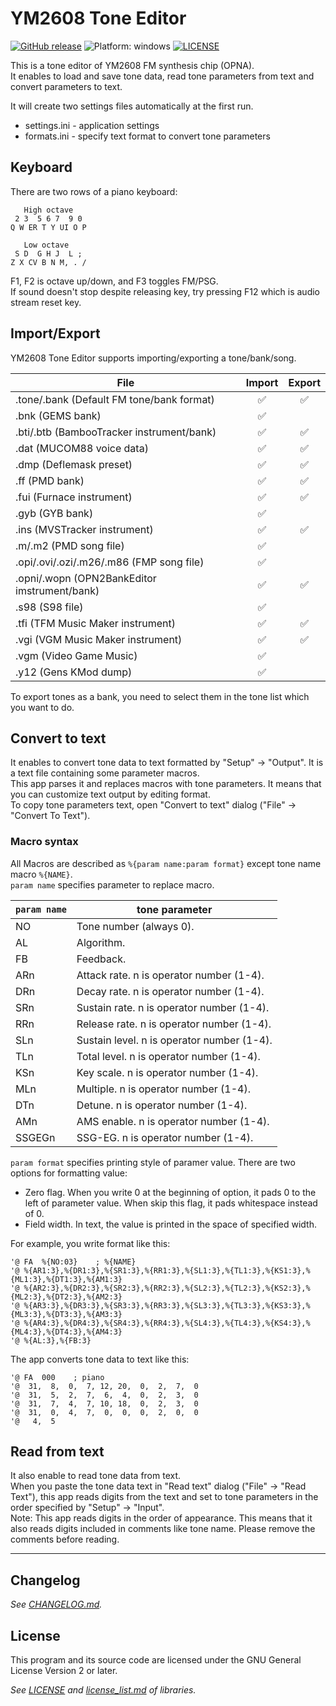 # YM2608 Tone Editor

[![GitHub release](https://img.shields.io/badge/release-v0.4.2-brightgreen.svg)](https://github.com/rerrahkr/YM2608-Tone-Editor/releases)
![Platform: windows](https://img.shields.io/badge/platform-windows-lightgrey.svg)
[![LICENSE](https://img.shields.io/github/license/rerrahkr/YM2608-Tone-Editor.svg)](./LICENSE)

This is a tone editor of YM2608 FM synthesis chip (OPNA).  
It enables to load and save tone data, read tone parameters from text and convert parameters to text.

It will create two settings files automatically at the first run.

* settings.ini - application settings
* formats.ini - specify text format to convert tone parameters

## Keyboard

There are two rows of a piano keyboard:

```text
   High octave
 2 3  5 6 7  9 0
Q W ER T Y UI O P

   Low octave
 S D  G H J  L ;
Z X CV B N M, . /
```

F1, F2 is octave up/down, and F3 toggles FM/PSG.  
If sound doesn't stop despite releasing key, try pressing F12 which is audio stream reset key.

## Import/Export

YM2608 Tone Editor supports importing/exporting a tone/bank/song.

| File                                         | Import | Export |
| -------------------------------------------- | :----: | :----: |
| .tone/.bank (Default FM tone/bank format)    |   ✅    |   ✅    |
| .bnk (GEMS bank)                             |   ✅    |        |
| .bti/.btb (BambooTracker instrument/bank)    |   ✅    |   ✅    |
| .dat (MUCOM88 voice data)                    |   ✅    |   ✅    |
| .dmp (Deflemask preset)                      |   ✅    |   ✅    |
| .ff (PMD bank)                               |   ✅    |   ✅    |
| .fui (Furnace instrument)                    |   ✅    |   ✅    |
| .gyb (GYB bank)                              |   ✅    |        |
| .ins (MVSTracker instrument)                 |   ✅    |   ✅    |
| .m/.m2 (PMD song file)                       |   ✅    |        |
| .opi/.ovi/.ozi/.m26/.m86 (FMP song file)     |   ✅    |        |
| .opni/.wopn (OPN2BankEditor imstrument/bank) |   ✅    |   ✅    |
| .s98 (S98 file)                              |   ✅    |        |
| .tfi (TFM Music Maker instrument)            |   ✅    |   ✅    |
| .vgi (VGM Music Maker instrument)            |   ✅    |   ✅    |
| .vgm (Video Game Music)                      |   ✅    |        |
| .y12 (Gens KMod dump)                        |   ✅    |        |

To export tones as a bank, you need to select them in the tone list which you want to do.

## Convert to text

It enables to convert tone data to text formatted by "Setup" -> "Output". It is a text file containing some parameter macros.  
This app parses it and replaces macros with tone parameters. It means that you can customize text output by editing format.  
To copy tone parameters text, open "Convert to text" dialog ("File" -> "Convert To Text").

### Macro syntax

All Macros are described as `%{param name:param format}` except tone name macro `%{NAME}`.  
`param name` specifies parameter to replace macro.

| `param name` | tone parameter                             |
| ------------ | ------------------------------------------ |
| NO           | Tone number (always 0).                    |
| AL           | Algorithm.                                 |
| FB           | Feedback.                                  |
| ARn          | Attack rate. n is operator number (1-4).   |
| DRn          | Decay rate. n is operator number (1-4).    |
| SRn          | Sustain rate. n is operator number (1-4).  |
| RRn          | Release rate. n is operator number (1-4).  |
| SLn          | Sustain level. n is operator number (1-4). |
| TLn          | Total level. n is operator number (1-4).   |
| KSn          | Key scale. n is operator number (1-4).     |
| MLn          | Multiple. n is operator number (1-4).      |
| DTn          | Detune. n is operator number (1-4).        |
| AMn          | AMS enable. n is operator number (1-4).    |
| SSGEGn       | SSG-EG. n is operator number (1-4).        |

`param format` specifies printing style of paramer value. There are two options for formatting value:

* Zero flag. When you write 0 at the beginning of option, it pads 0 to the left of parameter value. When skip this flag, it pads whitespace instead of 0.
* Field width. In text, the value is printed in the space of specified width.

For example, you write format like this:

```text
'@ FA  %{NO:03}    ; %{NAME}
'@ %{AR1:3},%{DR1:3},%{SR1:3},%{RR1:3},%{SL1:3},%{TL1:3},%{KS1:3},%{ML1:3},%{DT1:3},%{AM1:3}
'@ %{AR2:3},%{DR2:3},%{SR2:3},%{RR2:3},%{SL2:3},%{TL2:3},%{KS2:3},%{ML2:3},%{DT2:3},%{AM2:3}
'@ %{AR3:3},%{DR3:3},%{SR3:3},%{RR3:3},%{SL3:3},%{TL3:3},%{KS3:3},%{ML3:3},%{DT3:3},%{AM3:3}
'@ %{AR4:3},%{DR4:3},%{SR4:3},%{RR4:3},%{SL4:3},%{TL4:3},%{KS4:3},%{ML4:3},%{DT4:3},%{AM4:3}
'@ %{AL:3},%{FB:3}
```

The app converts tone data to text like this:

```text
'@ FA  000    ; piano
'@  31,  8,  0,  7, 12, 20,  0,  2,  7,  0
'@  31,  5,  2,  7,  6,  4,  0,  2,  3,  0
'@  31,  7,  4,  7, 10, 18,  0,  2,  3,  0
'@  31,  0,  4,  7,  0,  0,  0,  2,  0,  0
'@   4,  5
```

## Read from text

It also enable to read tone data from text.  
When you paste the tone data text in "Read text" dialog ("File" -> "Read Text"), this app reads digits from the text and set to tone parameters in the order specified by "Setup" -> "Input".  
Note: This app reads digits in the order of appearance. This means that it also reads digits included in comments like tone name. Please remove the comments before reading.

---

## Changelog

*See [CHANGELOG.md](./CHANGELOG.md).*

## License

This program and its source code are licensed under the GNU General License Version 2 or later.

*See [LICENSE](./LICENSE) and [license_list.md](./license_list.md) of libraries.*
